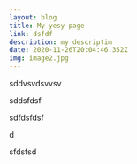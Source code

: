 ```yaml
---
layout: blog
title: My yesy page
link: dsfdf
description: my descriptim
date: 2020-11-26T20:04:46.352Z
img: image2.jpg
---
```

sddvsvdsvvsv



sddsfdsf



sdfdsfdsf

d

sfdsfsd